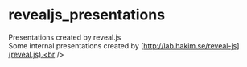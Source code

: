 revealjs_presentations
======================

Presentations created by reveal.js<br />
Some internal presentations created by [http://lab.hakim.se/reveal-js](reveal.js).<br />

